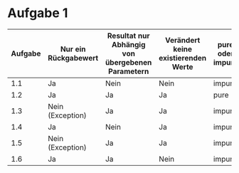 # Aufgabe 1

| Aufgabe | Nur ein Rückgabewert | Resultat nur Abhängig von übergebenen Parametern | Verändert keine existierenden Werte | pure oder impure |
|---------|----------------------|--------------------------------------------------|-------------------------------------|------------------|
| 1.1     | Ja                   | Nein                                             | Nein                                | impure           |
| 1.2     | Ja                   | Ja                                               | Ja                                  | pure             |
| 1.3     | Nein (Exception)     | Ja                                               | Ja                                  | impure           |
| 1.4     | Ja                   | Nein                                             | Ja                                  | impure           |
| 1.5     | Nein (Exception)     | Ja                                               | Ja                                  | impure           |
| 1.6     | Ja                   | Ja                                               | Nein                                | impure           |
